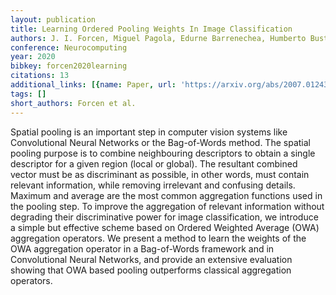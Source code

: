 ```yaml
---
layout: publication
title: Learning Ordered Pooling Weights In Image Classification
authors: J. I. Forcen, Miguel Pagola, Edurne Barrenechea, Humberto Bustince
conference: Neurocomputing
year: 2020
bibkey: forcen2020learning
citations: 13
additional_links: [{name: Paper, url: 'https://arxiv.org/abs/2007.01243'}]
tags: []
short_authors: Forcen et al.
---
```

Spatial pooling is an important step in computer vision systems like
Convolutional Neural Networks or the Bag-of-Words method. The spatial pooling
purpose is to combine neighbouring descriptors to obtain a single descriptor
for a given region (local or global). The resultant combined vector must be as
discriminant as possible, in other words, must contain relevant information,
while removing irrelevant and confusing details. Maximum and average are the
most common aggregation functions used in the pooling step. To improve the
aggregation of relevant information without degrading their discriminative
power for image classification, we introduce a simple but effective scheme
based on Ordered Weighted Average (OWA) aggregation operators. We present a
method to learn the weights of the OWA aggregation operator in a Bag-of-Words
framework and in Convolutional Neural Networks, and provide an extensive
evaluation showing that OWA based pooling outperforms classical aggregation
operators.